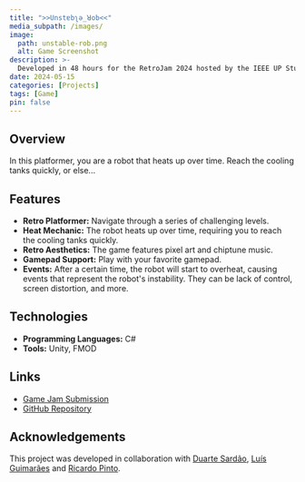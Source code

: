 ```yaml
---
title: ">>Unstɐbʅǝ_ꓤob<<"
media_subpath: /images/
image:
  path: unstable-rob.png
  alt: Game Screenshot
description: >-
  Developed in 48 hours for the RetroJam 2024 hosted by the IEEE UP Student Branch.
date: 2024-05-15
categories: [Projects]
tags: [Game]
pin: false
---
```


## Overview

In this platformer, you are a robot that heats up over time. Reach the cooling tanks quickly, or else...

## Features

- **Retro Platformer:** Navigate through a series of challenging levels.
- **Heat Mechanic:** The robot heats up over time, requiring you to reach the cooling tanks quickly.
- **Retro Aesthetics:** The game features pixel art and chiptune music.
- **Gamepad Support:** Play with your favorite gamepad.
- **Events:** After a certain time, the robot will start to overheat, causing events that represent the robot's instability. They can be lack of control, screen distortion, and more.

## Technologies

- **Programming Languages:** C#
- **Tools:** Unity, FMOD

## Links

- [Game Jam Submission](https://hail-seitan.itch.io/unstable-rob)
- [GitHub Repository](https://github.com/luismrguimaraes/Unstable-Rob)

## Acknowledgements

This project was developed in collaboration with [Duarte Sardão](https://github.com/duarte-sardao), [Luís Guimarães](https://linktr.ee/luisguimaraes) and [Ricardo Pinto](https://github.com/ricas00).

